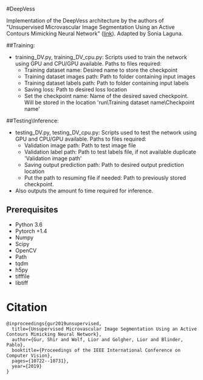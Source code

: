 #DeepVess

Implementation of the DeepVess architecture by the authors of "Unsupervised Microvascular Image Segmentation Using an Active Contours Mimicking Neural Network" ([link](https://arxiv.org/abs/1908.01373)). Adapted by Sonia Laguna.

##Training:
- training_DV.py, training_DV_cpu.py: Scripts used to train the network using GPU and CPU/GPU available. Paths to files required: 
    - Training dataset name: Desired name to store the checkpoint
    - Training dataset images path: Path to folder containing input images    
    - Training dataset labels path: Path to folder containing input labels
    - Saving loss: Path to desired loss location    
    - Set the checkpoint name: Name of the desired saved checkpoint. Will be stored in the location 'run\Training dataset name\Checkpoint name'
  
##Testing\Inference:
- testing_DV.py, testing_DV_cpu.py: Scripts used to test the network using GPU and CPU/GPU available. Paths to files required:
    - Validation image path: Path to test image file
    - Validation label path: Path to test labels file, if not available duplicate 'Validation image path'
    - Saving output prediction path: Path to desired output prediction location
    - Put the path to resuming file if needed: Path to previously stored checkpoint.
- Also outputs the amount fo time required for inference.

## Prerequisites
- Python 3.6
- Pytorch +1.4
- Numpy
- Scipy
- OpenCV
- Path
- tqdm
- h5py
- tifffile
- libtiff

# Citation
```
@inproceedings{gur2019unsupervised,
  title={Unsupervised Microvascular Image Segmentation Using an Active Contours Mimicking Neural Network},
  author={Gur, Shir and Wolf, Lior and Golgher, Lior and Blinder, Pablo},
  booktitle={Proceedings of the IEEE International Conference on Computer Vision},
  pages={10722--10731},
  year={2019}
}
```